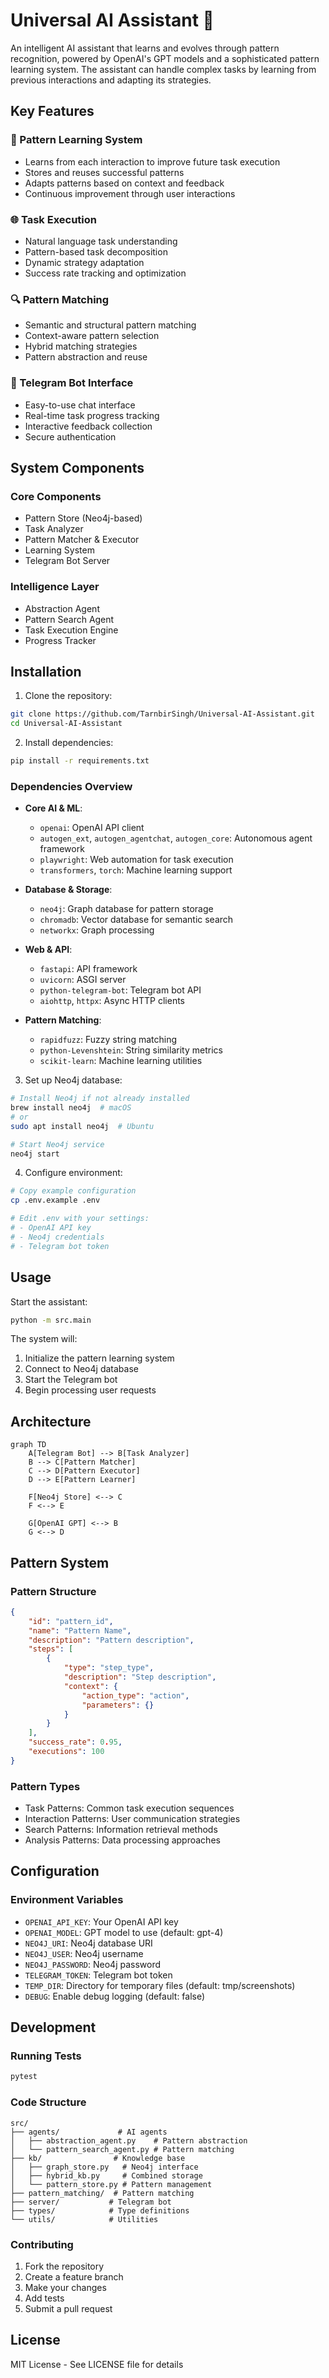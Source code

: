# Universal AI Assistant 🤖

An intelligent AI assistant that learns and evolves through pattern recognition, powered by OpenAI's GPT models and a sophisticated pattern learning system. The assistant can handle complex tasks by learning from previous interactions and adapting its strategies.

## Key Features

### 🧠 Pattern Learning System
- Learns from each interaction to improve future task execution
- Stores and reuses successful patterns
- Adapts patterns based on context and feedback
- Continuous improvement through user interactions

### 🌐 Task Execution
- Natural language task understanding
- Pattern-based task decomposition
- Dynamic strategy adaptation
- Success rate tracking and optimization

### 🔍 Pattern Matching
- Semantic and structural pattern matching
- Context-aware pattern selection
- Hybrid matching strategies
- Pattern abstraction and reuse

### 🤖 Telegram Bot Interface
- Easy-to-use chat interface
- Real-time task progress tracking
- Interactive feedback collection
- Secure authentication

## System Components

### Core Components
- Pattern Store (Neo4j-based)
- Task Analyzer
- Pattern Matcher & Executor
- Learning System
- Telegram Bot Server

### Intelligence Layer
- Abstraction Agent
- Pattern Search Agent
- Task Execution Engine
- Progress Tracker

## Installation

1. Clone the repository:
```bash
git clone https://github.com/TarnbirSingh/Universal-AI-Assistant.git
cd Universal-AI-Assistant
```

2. Install dependencies:
```bash
pip install -r requirements.txt
```

### Dependencies Overview
- **Core AI & ML**:
  - `openai`: OpenAI API client
  - `autogen_ext`, `autogen_agentchat`, `autogen_core`: Autonomous agent framework
  - `playwright`: Web automation for task execution
  - `transformers`, `torch`: Machine learning support

- **Database & Storage**:
  - `neo4j`: Graph database for pattern storage
  - `chromadb`: Vector database for semantic search
  - `networkx`: Graph processing

- **Web & API**:
  - `fastapi`: API framework
  - `uvicorn`: ASGI server
  - `python-telegram-bot`: Telegram bot API
  - `aiohttp`, `httpx`: Async HTTP clients

- **Pattern Matching**:
  - `rapidfuzz`: Fuzzy string matching
  - `python-Levenshtein`: String similarity metrics
  - `scikit-learn`: Machine learning utilities

3. Set up Neo4j database:
```bash
# Install Neo4j if not already installed
brew install neo4j  # macOS
# or
sudo apt install neo4j  # Ubuntu

# Start Neo4j service
neo4j start
```

4. Configure environment:
```bash
# Copy example configuration
cp .env.example .env

# Edit .env with your settings:
# - OpenAI API key
# - Neo4j credentials
# - Telegram bot token
```

## Usage

Start the assistant:
```bash
python -m src.main
```

The system will:
1. Initialize the pattern learning system
2. Connect to Neo4j database
3. Start the Telegram bot
4. Begin processing user requests

## Architecture

```mermaid
graph TD
    A[Telegram Bot] --> B[Task Analyzer]
    B --> C[Pattern Matcher]
    C --> D[Pattern Executor]
    D --> E[Pattern Learner]
    
    F[Neo4j Store] <--> C
    F <--> E
    
    G[OpenAI GPT] <--> B
    G <--> D
```

## Pattern System

### Pattern Structure
```json
{
    "id": "pattern_id",
    "name": "Pattern Name",
    "description": "Pattern description",
    "steps": [
        {
            "type": "step_type",
            "description": "Step description",
            "context": {
                "action_type": "action",
                "parameters": {}
            }
        }
    ],
    "success_rate": 0.95,
    "executions": 100
}
```

### Pattern Types
- Task Patterns: Common task execution sequences
- Interaction Patterns: User communication strategies
- Search Patterns: Information retrieval methods
- Analysis Patterns: Data processing approaches

## Configuration

### Environment Variables
- `OPENAI_API_KEY`: Your OpenAI API key
- `OPENAI_MODEL`: GPT model to use (default: gpt-4)
- `NEO4J_URI`: Neo4j database URI
- `NEO4J_USER`: Neo4j username
- `NEO4J_PASSWORD`: Neo4j password
- `TELEGRAM_TOKEN`: Telegram bot token
- `TEMP_DIR`: Directory for temporary files (default: tmp/screenshots)
- `DEBUG`: Enable debug logging (default: false)

## Development

### Running Tests
```bash
pytest
```

### Code Structure
```
src/
├── agents/             # AI agents
│   ├── abstraction_agent.py    # Pattern abstraction
│   └── pattern_search_agent.py # Pattern matching
├── kb/                # Knowledge base
│   ├── graph_store.py   # Neo4j interface
│   ├── hybrid_kb.py     # Combined storage
│   └── pattern_store.py # Pattern management
├── pattern_matching/  # Pattern matching
├── server/           # Telegram bot
├── types/            # Type definitions
└── utils/            # Utilities
```

### Contributing
1. Fork the repository
2. Create a feature branch
3. Make your changes
4. Add tests
5. Submit a pull request

## License

MIT License - See LICENSE file for details
